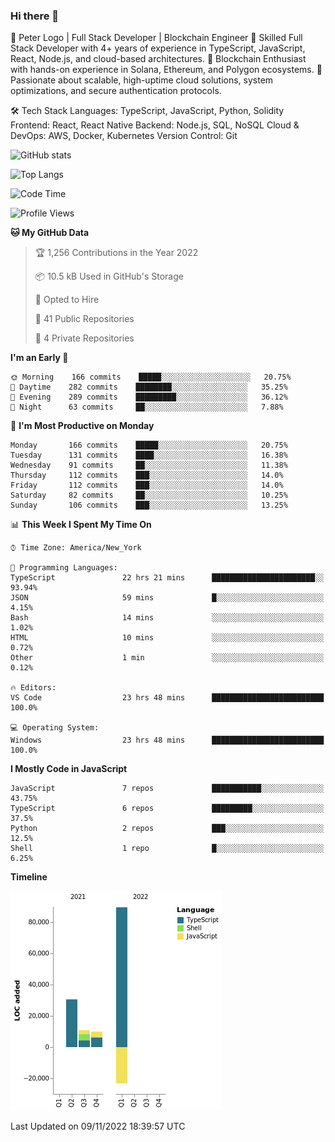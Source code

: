 ### Hi there 👋

🚀 Peter Logo | Full Stack Developer | Blockchain Engineer
🔹 Skilled Full Stack Developer with 4+ years of experience in TypeScript, JavaScript, React, Node.js, and cloud-based architectures.
🔹 Blockchain Enthusiast with hands-on experience in Solana, Ethereum, and Polygon ecosystems.
🔹 Passionate about scalable, high-uptime cloud solutions, system optimizations, and secure authentication protocols.

🛠 Tech Stack
Languages: TypeScript, JavaScript, Python, Solidity
Frontend: React, React Native
Backend: Node.js, SQL, NoSQL
Cloud & DevOps: AWS, Docker, Kubernetes
Version Control: Git


![GitHub stats](https://github-readme-stats.vercel.app/api?username=peterlogo&show_icons=true&count_private=true&theme=dark)

![Top Langs](https://github-readme-stats.vercel.app/api/top-langs/?username=peterlogo&theme=dark&layout=compact&langs_count=8)

<!--START_SECTION:waka-->
![Code Time](http://img.shields.io/badge/Code%20Time-942%20hrs%2019%20mins-blue)

![Profile Views](http://img.shields.io/badge/Profile%20Views-23-blue)

**🐱 My GitHub Data** 

> 🏆 1,256 Contributions in the Year 2022
 > 
> 📦 10.5 kB Used in GitHub's Storage 
 > 
> 💼 Opted to Hire
 > 
> 📜 41 Public Repositories 
 > 
> 🔑 4 Private Repositories  
 > 
**I'm an Early 🐤** 

```text
🌞 Morning    166 commits    █████░░░░░░░░░░░░░░░░░░░░   20.75% 
🌆 Daytime    282 commits    ████████░░░░░░░░░░░░░░░░░   35.25% 
🌃 Evening    289 commits    █████████░░░░░░░░░░░░░░░░   36.12% 
🌙 Night      63 commits     ██░░░░░░░░░░░░░░░░░░░░░░░   7.88%

```
📅 **I'm Most Productive on Monday** 

```text
Monday       166 commits    █████░░░░░░░░░░░░░░░░░░░░   20.75% 
Tuesday      131 commits    ████░░░░░░░░░░░░░░░░░░░░░   16.38% 
Wednesday    91 commits     ██░░░░░░░░░░░░░░░░░░░░░░░   11.38% 
Thursday     112 commits    ███░░░░░░░░░░░░░░░░░░░░░░   14.0% 
Friday       112 commits    ███░░░░░░░░░░░░░░░░░░░░░░   14.0% 
Saturday     82 commits     ██░░░░░░░░░░░░░░░░░░░░░░░   10.25% 
Sunday       106 commits    ███░░░░░░░░░░░░░░░░░░░░░░   13.25%

```


📊 **This Week I Spent My Time On** 

```text
⌚︎ Time Zone: America/New_York

💬 Programming Languages: 
TypeScript               22 hrs 21 mins      ███████████████████████░░   93.94% 
JSON                     59 mins             █░░░░░░░░░░░░░░░░░░░░░░░░   4.15% 
Bash                     14 mins             ░░░░░░░░░░░░░░░░░░░░░░░░░   1.02% 
HTML                     10 mins             ░░░░░░░░░░░░░░░░░░░░░░░░░   0.72% 
Other                    1 min               ░░░░░░░░░░░░░░░░░░░░░░░░░   0.12%

🔥 Editors: 
VS Code                  23 hrs 48 mins      █████████████████████████   100.0%

💻 Operating System: 
Windows                  23 hrs 48 mins      █████████████████████████   100.0%

```

**I Mostly Code in JavaScript** 

```text
JavaScript               7 repos             ███████████░░░░░░░░░░░░░░   43.75% 
TypeScript               6 repos             █████████░░░░░░░░░░░░░░░░   37.5% 
Python                   2 repos             ███░░░░░░░░░░░░░░░░░░░░░░   12.5% 
Shell                    1 repo              █░░░░░░░░░░░░░░░░░░░░░░░░   6.25%

```


**Timeline**

![Chart not found](https://raw.githubusercontent.com/peterlogo/peterlogo/main/charts/bar_graph.png) 


 Last Updated on 09/11/2022 18:39:57 UTC
<!--END_SECTION:waka-->


